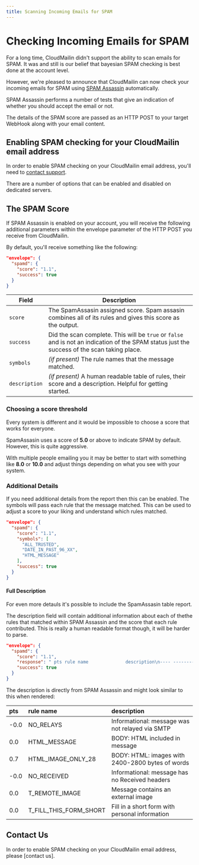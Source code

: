 ```yaml
---
title: Scanning Incoming Emails for SPAM
---
```


# Checking Incoming Emails for SPAM

For a long time, CloudMailin didn't support the ability to scan emails for SPAM.
It was and still is our belief that bayesian SPAM checking is best done at the account level.

However, we're pleased to announce that CloudMailin can now check your incoming emails for SPAM
using [SPAM Assassin](http://spamassassin.apache.org/) automatically.

SPAM Assassin performs a number of tests that give an indication of whether you should accept the
email or not.

The details of the SPAM score are passed as an HTTP POST to your target WebHook along with your
email content.

## Enabling SPAM checking for your CloudMailin email address

In order to enable SPAM checking on your CloudMailin email address, you'll need to
[contact support](https://www.cloudmailin.com/contact_us).

There are a number of options that can be enabled and disabled on dedicated servers.

## The SPAM Score

If SPAM Assassin is enabled on your account, you will receive the
following additional parameters within the envelope parameter of
the HTTP POST you receive from CloudMailin.

By default, you'll receive something like the following:


```json
"envelope": {
  "spamd": {
    "score": "1.1",
    "success": true
  }
}
```

| Field | Description |
| ----- | ----------- |
| `score` | The SpamAssasin assigned score. Spam assasin combines all of its rules and gives this score as the output.
| `success` | Did the scan complete. This will be `true` or `false` and is not an indication of the SPAM status just the success of the scan taking place.
| `symbols` | _(if present)_ The rule names that the message matched.
| `description` | _(if present)_ A human readable table of rules, their score and a description. Helpful for getting started. |

### Choosing a score threshold

Every system is different and it would be impossible to choose a score that works for everyone.

SpamAssasin uses a score of **5.0** or above to indicate SPAM by
default. However, this is quite aggressive.

With multiple people emailing you it may be better to start with
something like **8.0** or **10.0** and adjust things depending on
what you see with your system.

### Additional Details
If you need additional details from the report then this can be enabled. The symbols will pass each rule that the message matched.
This can be used to adjust a score to your liking and understand which rules matched.

```json
"envelope": {
  "spamd": {
    "score": "1.1",
    "symbols": [
      "ALL_TRUSTED",
      "DATE_IN_PAST_96_XX",
      "HTML_MESSAGE"
    ],
    "success": true
  }
}
```

#### Full Description

For even more detauls it's possible to include the SpamAssasin
table report.

The description field will contain additional information about
each of thethe rules that matched within SPAM Assassin and the
score that each rule contributed. This is really a human readable format though, it will be harder to parse.

```json
"envelope": {
  "spamd": {
    "score": "1.1",
    "response": " pts rule name              description\n---- ---------------------- --------------------------------------------------\n-1.0 ALL_TRUSTED            Passed through trusted hosts only via SMTP\n 2.1 DATE_IN_PAST_96_XX     Date: is 96 hours or more before Received:\n                            date\n 0.0 HTML_MESSAGE           BODY: HTML included in message\n\n",
    "success": true
  }
}
```

The description is directly from SPAM Assassin and might look
similar to this when rendered:

| pts  | rule name              | description                                      |
|:-----|:-----------------------|:-------------------------------------------------|
| -0.0 | NO_RELAYS              | Informational: message was not relayed via SMTP  |
| 0.0  | HTML_MESSAGE           | BODY: HTML included in message                   |
| 0.7  | HTML_IMAGE_ONLY_28     | BODY: HTML: images with 2400-2800 bytes of words |
| -0.0 | NO_RECEIVED            | Informational: message has no Received headers   |
| 0.0  | T_REMOTE_IMAGE         | Message contains an external image               |
| 0.0  | T_FILL_THIS_FORM_SHORT | Fill in a short form with personal information   |


## Contact Us

In order to enable SPAM checking on your CloudMailin email address, please
[contact us].
